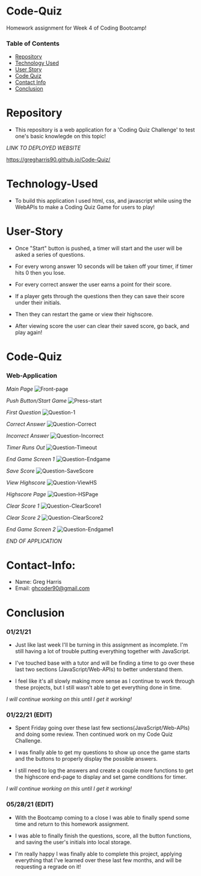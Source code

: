 # Code-Quiz

Homework assignment for Week 4 of Coding Bootcamp!

### Table of Contents 

* [Repository](#Repository) 
* [Technology Used](#Technology-Used) 
* [User Story](#User-Story)
* [Code Quiz](#Code-Quiz)
* [Contact Info](#Contact-Info)
* [Conclusion](#Conclusion)

# Repository

- This repository is a web application for a 'Coding Quiz Challenge' to test one's basic knowlegde on this topic!

*LINK TO DEPLOYED WEBSITE*

https://gregharris90.github.io/Code-Quiz/

# Technology-Used

- To build this application I used html, css, and javascript while using the WebAPIs to make a Coding Quiz Game for users to play!

# User-Story

- Once "Start" button is pushed, a timer will start and the user will be asked a series of questions. 

- For every wrong answer 10 seconds will be taken off your timer, if timer hits 0 then you lose.

- For every correct answer the user earns a point for their score.

- If a player gets through the questions then they can save their score under their initials. 

- Then they can restart the game or view their highscore.

- After viewing score the user can clear their saved score, go back, and play again!

# Code-Quiz

### Web-Application

*Main Page*
![Front-page](https://user-images.githubusercontent.com/73864182/105461199-c274db80-5c41-11eb-96e4-3a1ddb499adc.png)

*Push Button/Start Game*
![Press-start](https://user-images.githubusercontent.com/73864182/105461301-e20c0400-5c41-11eb-9b45-55b092307e62.png)

*First Question*
![Question-1](https://user-images.githubusercontent.com/73864182/120062718-68818980-c018-11eb-92fe-e3b559cf84f6.png)

*Correct Answer*
![Question-Correct](https://user-images.githubusercontent.com/73864182/120062721-69b2b680-c018-11eb-82c4-9e54896dfa93.png)

*Incorrect Answer*
![Question-Incorrect](https://user-images.githubusercontent.com/73864182/120062726-6ae3e380-c018-11eb-9e8f-1441e5d0b368.png)

*Timer Runs Out*
![Question-Timeout](https://user-images.githubusercontent.com/73864182/120062728-6ae3e380-c018-11eb-87e3-73a127c6bad4.png)

*End Game Screen 1*
![Question-Endgame](https://user-images.githubusercontent.com/73864182/120062722-69b2b680-c018-11eb-82ba-e1f169488949.png)

*Save Score*
![Question-SaveScore](https://user-images.githubusercontent.com/73864182/120062727-6ae3e380-c018-11eb-8235-e722f553d240.png)

*View Highscore*
![Question-ViewHS](https://user-images.githubusercontent.com/73864182/120062729-6b7c7a00-c018-11eb-8386-cf35e877ade0.png)

*Highscore Page*
![Question-HSPage](https://user-images.githubusercontent.com/73864182/120062725-6a4b4d00-c018-11eb-8e08-98bbf7520d65.png)

*Clear Score 1*
![Question-ClearScore1](https://user-images.githubusercontent.com/73864182/120062719-691a2000-c018-11eb-9872-0cfffa400ca7.png)

*Clear Score 2*
![Question-ClearScore2](https://user-images.githubusercontent.com/73864182/120062720-69b2b680-c018-11eb-85ab-73f41fac7a84.png)

*End Game Screen 2*
![Question-Endgame1](https://user-images.githubusercontent.com/73864182/120062723-6a4b4d00-c018-11eb-82e4-e14b8c92a51c.png)

*END OF APPLICATION*

# Contact-Info:

- Name: Greg Harris
- Email: ghcoder90@gmail.com

# Conclusion

### 01/21/21

- Just like last week I'll be turning in this assignment as incomplete. I'm still having a lot of trouble putting everything together with JavaScript. 

- I've touched base with a tutor and will be finding a time to go over these last two sections (JavaScript/Web-APIs) to better understand them. 

- I feel like it's all slowly making more sense as I continue to work through these projects, but I still wasn't able to get everything done in time. 

*I will continue working on this until I get it working!*

### 01/22/21 (EDIT)

- Spent Friday going over these last few sections(JavaScript/Web-APIs) and doing some review. Then continued work on my Code Quiz Challenge. 

- I was finally able to get my questions to show up once the game starts and the buttons to properly display the possible answers. 

- I still need to log the answers and create a couple more functions to get the highscore end-page to display and set game conditions for timer. 

*I will continue working on this until I get it working!*

### 05/28/21 (EDIT)

- With the Bootcamp coming to a close I was able to finally spend some time and return to this homework assignment. 

- I was able to finally finish the questions, score, all the button functions, and saving the user's initials into local storage.

- I'm really happy I was finally able to complete this project, applying everything that I've learned over these last few months, and will be requesting a regrade on it!